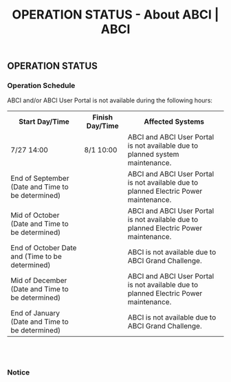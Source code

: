 ﻿---
layout: en/about_abci/info
title: OPERATION STATUS - About ABCI | ABCI
permalink: /en/about_abci/info.html
---

<h2 class="h2">OPERATION STATUS</h2>

<h3 class="h3">Operation Schedule</h3>
<p class="c">ABCI and/or ABCI User Portal is not available during the following hours:</p>
<table class="table">
  <tr>
    <th>Start Day/Time</th>
    <th>Finish Day/Time</th>
    <th>Affected Systems</th>
  </tr>
  <tr>
    <td>7/27 14:00 </td>
    <td>8/1 10:00</td>
    <td>ABCI and ABCI User Portal is not available due to planned system maintenance.</td>
  </tr>
  <tr>
    <td>End of September (Date and Time to be determined)</td>
    <td>&nbsp;</td>
    <td>ABCI and ABCI User Portal is not available due to planned Electric Power maintenance.</td>
  </tr>
  <tr>
    <td>Mid of October (Date and Time to be determined)</td>
    <td>&nbsp;</td>
    <td>ABCI and ABCI User Portal is not available due to planned Electric Power maintenance.</td>
  </tr>
  <tr>
    <td>End of October Date and (Time to be determined)</td>
    <td>&nbsp;</td>
    <td>ABCI is not available due to ABCI Grand Challenge.</td>
  </tr>
  <tr>
    <td>Mid of December (Date and Time to be determined)</td>
    <td>&nbsp;</td>
    <td>ABCI and ABCI User Portal is not available due to planned Electric Power maintenance.</td>
  </tr>
  <tr>
    <td>End of January (Date and Time to be determined)</td>
    <td>&nbsp;</td>
    <td>ABCI is not available due to ABCI Grand Challenge.</td>
  </tr>
</table>
<br /><br />
<h3 class="h3">Notice</h3>
